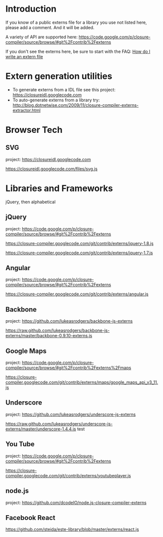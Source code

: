 # Introduction #

If you know of a public externs file for a library you use not listed here, please add a comment.  And it will  be added.

A variety of API are supported here:
https://code.google.com/p/closure-compiler/source/browse/#git%2Fcontrib%2Fexterns

If you don't see the externs here, be sure to start with the FAQ:
[How do I write an extern file](http://code.google.com/p/closure-compiler/wiki/FAQ#How_do_I_write_an_externs_file?)



# Extern generation utilities #
  * To generate externs from a IDL file see this project: https://closureidl.googlecode.com
  * To auto-generate externs from a library try: http://blog.dotnetwise.com/2009/11/closure-compiler-externs-extractor.html



# Browser Tech #
## SVG ##
project: https://closureidl.googlecode.com

https://closureidl.googlecode.com/files/svg.js

# Libraries and Frameworks #
jQuery, then alphabetical

## jQuery ##
project: https://code.google.com/p/closure-compiler/source/browse/#git%2Fcontrib%2Fexterns

https://closure-compiler.googlecode.com/git/contrib/externs/jquery-1.8.js

https://closure-compiler.googlecode.com/git/contrib/externs/jquery-1.7.js

## Angular ##
project: https://code.google.com/p/closure-compiler/source/browse/#git%2Fcontrib%2Fexterns

https://closure-compiler.googlecode.com/git/contrib/externs/angular.js

## Backbone ##
project: https://github.com/lukeasrodgers/backbone-js-externs

https://raw.github.com/lukeasrodgers/backbone-js-externs/master/backbone-0.9.10-externs.js

## Google Maps ##
project: https://code.google.com/p/closure-compiler/source/browse/#git%2Fcontrib%2Fexterns%2Fmaps

https://closure-compiler.googlecode.com/git/contrib/externs/maps/google_maps_api_v3_11.js



## Underscore ##
project: https://github.com/lukeasrodgers/underscore-js-externs

https://raw.github.com/lukeasrodgers/underscore-js-externs/master/underscore-1.4.4.js test

## You Tube ##
project: https://code.google.com/p/closure-compiler/source/browse/#git%2Fcontrib%2Fexterns

https://closure-compiler.googlecode.com/git/contrib/externs/youtubeplayer.js

## node.js ##
project: https://github.com/dcodeIO/node.js-closure-compiler-externs

## Facebook React ##
https://github.com/steida/este-library/blob/master/externs/react.js